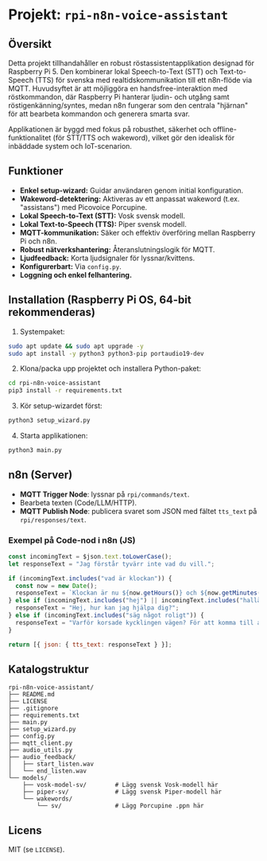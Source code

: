 # Projekt: `rpi-n8n-voice-assistant`

## Översikt
Detta projekt tillhandahåller en robust röstassistentapplikation designad för Raspberry Pi 5. Den kombinerar lokal Speech-to-Text (STT) och Text-to-Speech (TTS) för svenska med realtidskommunikation till ett n8n-flöde via MQTT. Huvudsyftet är att möjliggöra en handsfree-interaktion med röstkommandon, där Raspberry Pi hanterar ljudin- och utgång samt röstigenkänning/syntes, medan n8n fungerar som den centrala "hjärnan" för att bearbeta kommandon och generera smarta svar.

Applikationen är byggd med fokus på robusthet, säkerhet och offline-funktionalitet (för STT/TTS och wakeword), vilket gör den idealisk för inbäddade system och IoT-scenarion.

## Funktioner
- **Enkel setup-wizard:** Guidar användaren genom initial konfiguration.
- **Wakeword-detektering:** Aktiveras av ett anpassat wakeword (t.ex. "assistans") med Picovoice Porcupine.
- **Lokal Speech-to-Text (STT):** Vosk svensk modell.
- **Lokal Text-to-Speech (TTS):** Piper svensk modell.
- **MQTT-kommunikation:** Säker och effektiv överföring mellan Raspberry Pi och n8n.
- **Robust nätverkshantering:** Återanslutningslogik för MQTT.
- **Ljudfeedback:** Korta ljudsignaler för lyssnar/kvittens.
- **Konfigurerbart:** Via `config.py`.
- **Loggning och enkel felhantering.**

## Installation (Raspberry Pi OS, 64-bit rekommenderas)
1) Systempaket:
```bash
sudo apt update && sudo apt upgrade -y
sudo apt install -y python3 python3-pip portaudio19-dev
```
2) Klona/packa upp projektet och installera Python-paket:
```bash
cd rpi-n8n-voice-assistant
pip3 install -r requirements.txt
```
3) Kör setup-wizardet först:
```bash
python3 setup_wizard.py
```
4) Starta applikationen:
```bash
python3 main.py
```

## n8n (Server)
- **MQTT Trigger Node**: lyssnar på `rpi/commands/text`.
- Bearbeta texten (Code/LLM/HTTP).
- **MQTT Publish Node**: publicera svaret som JSON med fältet `tts_text` på `rpi/responses/text`.

### Exempel på Code-nod i n8n (JS)
```js
const incomingText = $json.text.toLowerCase();
let responseText = "Jag förstår tyvärr inte vad du vill.";

if (incomingText.includes("vad är klockan")) {
  const now = new Date();
  responseText = `Klockan är nu ${now.getHours()} och ${now.getMinutes()} minuter.`;
} else if (incomingText.includes("hej") || incomingText.includes("hallå")) {
  responseText = "Hej, hur kan jag hjälpa dig?";
} else if (incomingText.includes("säg något roligt")) {
  responseText = "Varför korsade kycklingen vägen? För att komma till andra sidan!";
}

return [{ json: { tts_text: responseText } }];
```

## Katalogstruktur
```
rpi-n8n-voice-assistant/
├── README.md
├── LICENSE
├── .gitignore
├── requirements.txt
├── main.py
├── setup_wizard.py
├── config.py
├── mqtt_client.py
├── audio_utils.py
├── audio_feedback/
│   ├── start_listen.wav
│   └── end_listen.wav
└── models/
    ├── vosk-model-sv/        # Lägg svensk Vosk-modell här
    ├── piper-sv/             # Lägg svensk Piper-modell här
    └── wakewords/
        └── sv/               # Lägg Porcupine .ppn här
```

## Licens
MIT (se `LICENSE`).
